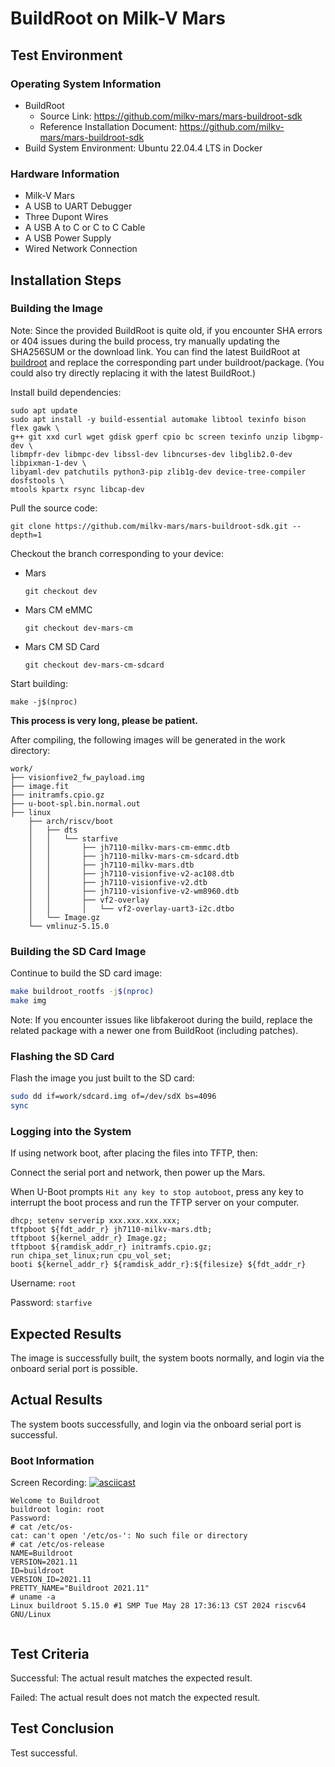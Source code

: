 # BuildRoot on Milk-V Mars

## Test Environment

### Operating System Information

- BuildRoot
  - Source Link: https://github.com/milkv-mars/mars-buildroot-sdk
  - Reference Installation Document: https://github.com/milkv-mars/mars-buildroot-sdk
- Build System Environment: Ubuntu 22.04.4 LTS in Docker

### Hardware Information

- Milk-V Mars
- A USB to UART Debugger
- Three Dupont Wires
- A USB A to C or C to C Cable
- A USB Power Supply
- Wired Network Connection

## Installation Steps

### Building the Image

Note: Since the provided BuildRoot is quite old, if you encounter SHA errors or 404 issues during the build process, try manually updating the SHA256SUM or the download link. You can find the latest BuildRoot at [buildroot](https://github.com/buildroot/buildroot) and replace the corresponding part under buildroot/package.
(You could also try directly replacing it with the latest BuildRoot.)

Install build dependencies:

```shell
sudo apt update
sudo apt install -y build-essential automake libtool texinfo bison flex gawk \
g++ git xxd curl wget gdisk gperf cpio bc screen texinfo unzip libgmp-dev \
libmpfr-dev libmpc-dev libssl-dev libncurses-dev libglib2.0-dev libpixman-1-dev \
libyaml-dev patchutils python3-pip zlib1g-dev device-tree-compiler dosfstools \
mtools kpartx rsync libcap-dev
```

Pull the source code:

```shell
git clone https://github.com/milkv-mars/mars-buildroot-sdk.git --depth=1
```

Checkout the branch corresponding to your device:

- Mars
  ```
  git checkout dev
  ```

- Mars CM eMMC
  ```
  git checkout dev-mars-cm
  ```

- Mars CM SD Card
  ```
  git checkout dev-mars-cm-sdcard
  ```

Start building:

```shell
make -j$(nproc)
```

**This process is very long, please be patient.**

After compiling, the following images will be generated in the work directory:

```
work/
├── visionfive2_fw_payload.img
├── image.fit
├── initramfs.cpio.gz
├── u-boot-spl.bin.normal.out
├── linux
    ├── arch/riscv/boot
    │   ├── dts
    │   │   └── starfive
    │   │       ├── jh7110-milkv-mars-cm-emmc.dtb
    │   │       ├── jh7110-milkv-mars-cm-sdcard.dtb
    │   │       ├── jh7110-milkv-mars.dtb
    │   │       ├── jh7110-visionfive-v2-ac108.dtb
    │   │       ├── jh7110-visionfive-v2.dtb
    │   │       ├── jh7110-visionfive-v2-wm8960.dtb
    │   │       ├── vf2-overlay
    │   │       │   └── vf2-overlay-uart3-i2c.dtbo
    │   └── Image.gz
    └── vmlinuz-5.15.0
```

### Building the SD Card Image

Continue to build the SD card image:
```bash
make buildroot_rootfs -j$(nproc)
make img
```

Note: If you encounter issues like libfakeroot during the build, replace the related package with a newer one from BuildRoot (including patches).

### Flashing the SD Card

Flash the image you just built to the SD card:
```bash
sudo dd if=work/sdcard.img of=/dev/sdX bs=4096
sync
```

### Logging into the System

If using network boot, after placing the files into TFTP, then:

Connect the serial port and network, then power up the Mars.

When U-Boot prompts `Hit any key to stop autoboot`, press any key to interrupt the boot process and run the TFTP server on your computer.

```
dhcp; setenv serverip xxx.xxx.xxx.xxx;
tftpboot ${fdt_addr_r} jh7110-milkv-mars.dtb;
tftpboot ${kernel_addr_r} Image.gz;
tftpboot ${ramdisk_addr_r} initramfs.cpio.gz;
run chipa_set_linux;run cpu_vol_set;
booti ${kernel_addr_r} ${ramdisk_addr_r}:${filesize} ${fdt_addr_r}
```

Username: `root`

Password: `starfive`

## Expected Results

The image is successfully built, the system boots normally, and login via the onboard serial port is possible.

## Actual Results

The system boots successfully, and login via the onboard serial port is successful.

### Boot Information

Screen Recording:
[![asciicast](https://asciinema.org/a/uweoEDTIkJplZk2LZwK3KVwhn.svg)](https://asciinema.org/a/uweoEDTIkJplZk2LZwK3KVwhn)

```log
Welcome to Buildroot
buildroot login: root
Password: 
# cat /etc/os-
cat: can't open '/etc/os-': No such file or directory
# cat /etc/os-release 
NAME=Buildroot
VERSION=2021.11
ID=buildroot
VERSION_ID=2021.11
PRETTY_NAME="Buildroot 2021.11"
# uname -a
Linux buildroot 5.15.0 #1 SMP Tue May 28 17:36:13 CST 2024 riscv64 GNU/Linux


```

## Test Criteria

Successful: The actual result matches the expected result.

Failed: The actual result does not match the expected result.

## Test Conclusion

Test successful.
